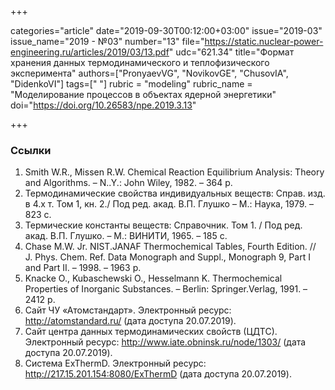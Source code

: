 +++

categories="article"
date="2019-09-30T00:12:00+03:00"
issue="2019-03"
issue_name="2019 - №03"
number="13"
file="https://static.nuclear-power-engineering.ru/articles/2019/03/13.pdf"
udc="621.34"
title="Формат хранения данных термодинамического и теплофизического эксперимента"
authors=["PronyaevVG", "NovikovGE", "ChusovIA", "DidenkoVI"]
tags=[" "]
rubric = "modeling"
rubric_name = "Моделирование процессов в объектах ядерной энергетики"
doi="https://doi.org/10.26583/npe.2019.3.13"

+++



### Ссылки

1. Smith W.R., Missen R.W. Chemical Reaction Equilibrium Analysis: Theory and Algorithms. – N..Y.: John Wiley, 1982. – 364 p.
2. Термодинамические свойства индивидуальных веществ: Справ. изд. в 4.х т. Том 1, кн. 2./ Под ред. акад. В.П. Глушко – М.: Наука, 1979. – 823 с.
3. Термические константы веществ: Справочник. Том 1. / Под ред. акад. В.П. Глушко. – М.: ВИНИТИ, 1965. – 185 с.
4. Chase M.W. Jr. NIST.JANAF Thermochemical Tables, Fourth Edition. // J. Phys. Chem. Ref. Data Monograph and Suppl., Monograph 9, Part I and Part II. – 1998. – 1963 p.
5. Knacke O., Kubaschewski O., Hesselmann K. Thermochemical Properties of Inorganic Substances. – Berlin: Springer.Verlag, 1991. – 2412 p.
6. Сайт ЧУ «Атомстандарт». Электронный ресурс: http://atomstandard.ru/ (дата доступа 20.07.2019).
7. Сайт центра данных термодинамических свойств (ЦДТС). Электронный ресурс: http://www.iate.obninsk.ru/node/1303/ (дата доступа 20.07.2019).
8. Система ExThermD. Электронный ресурс: http://217.15.201.154:8080/ExThermD (дата доступа 20.07.2019).